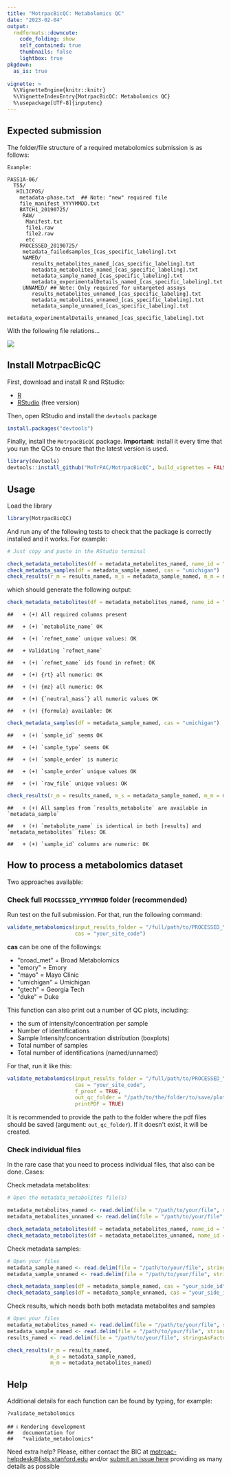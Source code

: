 ```yaml
---
title: "MotrpacBicQC: Metabolomics QC"
date: "2023-02-04"
output:
  rmdformats::downcute:
    code_folding: show
    self_contained: true
    thumbnails: false
    lightbox: true
pkgdown:
  as_is: true
  
vignette: >
  %\VignetteEngine{knitr::knitr}
  %\VignetteIndexEntry{MotrpacBicQC: Metabolomics QC}
  %\usepackage[UTF-8]{inputenc}  
---
```


## Expected submission

The folder/file structure of a required metabolomics submission is as follows:

```
Example:

PASS1A-06/
  T55/
   HILICPOS/ 
    metadata-phase.txt  ## Note: "new" required file
    file_manifest_YYYYMMDD.txt
    BATCH1_20190725/ 
     RAW/
      Manifest.txt
      file1.raw
      file2.raw
      etc
    PROCESSED_20190725/
     metadata_failedsamples_[cas_specific_labeling].txt
     NAMED/
        results_metabolites_named_[cas_specific_labeling].txt 
        metadata_metabolites_named_[cas_specific_labeling].txt
        metadata_sample_named_[cas_specific_labeling].txt
        metadata_experimentalDetails_named_[cas_specific_labeling].txt
     UNNAMED/ ## Note: Only required for untargeted assays
        results_metabolites_unnamed_[cas_specific_labeling].txt
        metadata_metabolites_unnamed_[cas_specific_labeling].txt
        metadata_sample_unnamed_[cas_specific_labeling].txt
        metadata_experimentalDetails_unnamed_[cas_specific_labeling].txt
```

With the following file relations...

![](BIC_Metabolomics_DataProcessing_Summary_20200303.png)

## Install MotrpacBicQC

First, download and install R and RStudio:

- [R](https://mirror.las.iastate.edu/CRAN/) 
- [RStudio](https://rstudio.com/products/rstudio/download/) (free version)

Then, open RStudio and install the `devtools` package


```r
install.packages("devtools")
```

Finally, install the `MotrpacBicQC` package. 
**Important**: install it every time that you run the QCs to ensure that the latest version is used.


```r
library(devtools)
devtools::install_github("MoTrPAC/MotrpacBicQC", build_vignettes = FALSE)
```


## Usage

Load the library


```r
library(MotrpacBicQC)
```

And run any of the following tests to check that the package 
is correctly installed and it works. For example:


```r
# Just copy and paste in the RStudio terminal

check_metadata_metabolites(df = metadata_metabolites_named, name_id = "named")
check_metadata_samples(df = metadata_sample_named, cas = "umichigan")
check_results(r_m = results_named, m_s = metadata_sample_named, m_m = metadata_metabolites_named)
```

which should generate the following output:


```r
check_metadata_metabolites(df = metadata_metabolites_named, name_id = "named")
```

```
##   + (+) All required columns present
```

```
##   + (+) `metabolite_name` OK
```

```
##   + (+) `refmet_name` unique values: OK
```

```
##   + Validating `refmet_name`
```

```
##   + (+) `refmet_name` ids found in refmet: OK
```

```
##   + (+) {rt} all numeric: OK
```

```
##   + (+) {mz} all numeric: OK
```

```
##   + (+) {`neutral_mass`} all numeric values OK
```

```
##   + (+) {formula} available: OK
```

```r
check_metadata_samples(df = metadata_sample_named, cas = "umichigan")
```

```
##   + (+) `sample_id` seems OK
```

```
##   + (+) `sample_type` seems OK
```

```
##   + (+) `sample_order` is numeric
```

```
##   + (+) `sample_order` unique values OK
```

```
##   + (+) `raw_file` unique values: OK
```

```r
check_results(r_m = results_named, m_s = metadata_sample_named, m_m = metadata_metabolites_named)
```

```
##   + (+) All samples from `results_metabolite` are available in `metadata_sample`
```

```
##   + (+) `metabolite_name` is identical in both [results] and `metadata_metabolites` files: OK
```

```
##   + (+) `sample_id` columns are numeric: OK
```

## How to process a metabolomics dataset

Two approaches available:

### Check full `PROCESSED_YYYYMMDD` folder (recommended)

Run test on the full submission. For that, run the following command:


```r
validate_metabolomics(input_results_folder = "/full/path/to/PROCESSED_YYYYMMDD", 
                      cas = "your_site_code")
```

**cas** can be one of the followings:

- "broad_met" = Broad Metabolomics
- "emory"     = Emory
- "mayo"      = Mayo Clinic
- "umichigan" = Umichigan
- "gtech"     = Georgia Tech
- "duke"      = Duke

This function can also print out a number of QC plots, including:

- the sum of intensity/concentration per sample
- Number of identifications
- Sample Intensity/concentration distribution (boxplots)
- Total number of samples
- Total number of identifications (named/unnamed)

For that, run it like this:


```r
validate_metabolomics(input_results_folder = "/full/path/to/PROCESSED_YYYYMMDD", 
                      cas = "your_site_code",
                      f_proof = TRUE,
                      out_qc_folder = "/path/to/the/folder/to/save/plots/",
                      printPDF = TRUE)
```

It is recommended to provide the path to the folder where the pdf files should be saved (argument: `out_qc_folder`). If it doesn't exist, it will be created.

### Check individual files

In the rare case that you need to process individual files, that also can be done. Cases:

Check metadata metabolites:


```r
# Open the metadata_metabolites file(s)

metadata_metabolites_named <- read.delim(file = "/path/to/your/file", stringsAsFactors = FALSE)
metadata_metabolites_unnamed <- read.delim(file = "/path/to/your/file", stringsAsFactors = FALSE)

check_metadata_metabolites(df = metadata_metabolites_named, name_id = "named")
check_metadata_metabolites(df = metadata_metabolites_unnamed, name_id = "unnamed")
```

Check metadata samples:


```r
# Open your files
metadata_sample_named <- read.delim(file = "/path/to/your/file", stringsAsFactors = FALSE)
metadata_sample_unnamed <- read.delim(file = "/path/to/your/file", stringsAsFactors = FALSE)

check_metadata_samples(df = metadata_sample_named, cas = "your_side_id")
check_metadata_samples(df = metadata_sample_unnamed, cas = "your_side_id")
```

Check results, which needs both both metadata metabolites and samples


```r
# Open your files
metadata_metabolites_named <- read.delim(file = "/path/to/your/file", stringsAsFactors = FALSE)
metadata_sample_named <- read.delim(file = "/path/to/your/file", stringsAsFactors = FALSE)
results_named <- read.delim(file = "/path/to/your/file", stringsAsFactors = FALSE)

check_results(r_m = results_named, 
              m_s = metadata_sample_named, 
              m_m = metadata_metabolites_named)
```



## Help

Additional details for each function can be found by typing, for example:


```r
?validate_metabolomics
```

```
## ℹ Rendering development
##   documentation for
##   "validate_metabolomics"
```

Need extra help? Please, either contact the BIC at [motrpac-helpdesk@lists.stanford.edu](mailto:motrpac-helpdesk@lists.stanford.edu) and/or [submit an issue here](https://github.com/MoTrPAC/MotrpacBicQC/issues) 
providing as many details as possible

